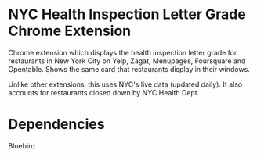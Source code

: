 # NYC Health Inspection Letter Grade Chrome Extension

Chrome extension which displays the health inspection letter grade for restaurants in New York City on Yelp, Zagat, Menupages, Foursquare and Opentable.  Shows the same card that restaurants display in their windows.

Unlike other extensions, this uses NYC's live data (updated daily). It also accounts for restaurants closed down by NYC Health Dept.

# Dependencies
Bluebird
